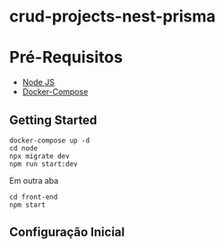 # crud-projects-nest-prisma

# Pré-Requisitos

 - [Node JS](https://nodejs.org/en/)
 - [Docker-Compose](https://docs.docker.com/compose/install/)

## Getting Started

    docker-compose up -d  
    cd node
    npx migrate dev
    npm run start:dev
    
Em outra aba
    
    cd front-end
    npm start
    

## Configuração Inicial
